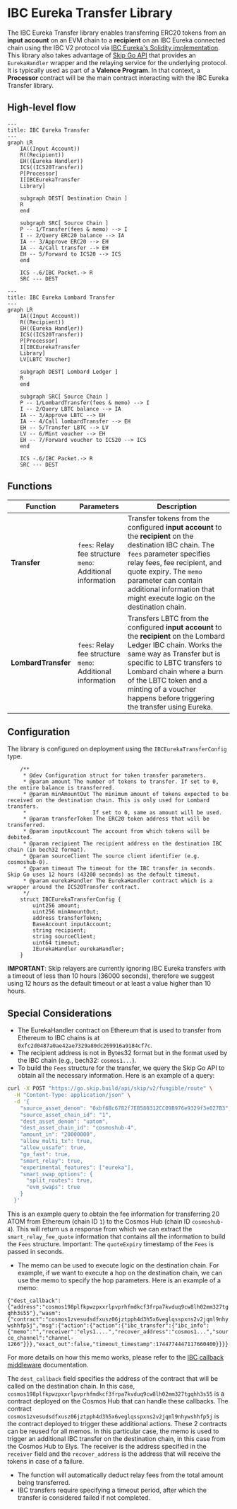 # IBC Eureka Transfer Library

The IBC Eureka Transfer library enables transferring ERC20 tokens from an **input account** on an EVM chain to a **recipient** on an IBC Eureka connected chain using the IBC V2 protocol via [IBC Eureka's Solidity implementation](https://docs.skip.build/go/eureka/eureka-overview). This library also takes advantage of [Skip Go API](https://docs.skip.build/go/general/getting-started) that provides an `EurekaHandler` wrapper and the relaying service for the underlying protocol. It is typically used as part of a **Valence Program**. In that context, a **Processor** contract will be the main contract interacting with the IBC Eureka Transfer library.

## High-level flow

```mermaid
---
title: IBC Eureka Transfer
---
graph LR
    IA((Input Account))
    R((Recipient))
    EH((Eureka Handler))
    ICS((ICS20Transfer))
    P[Processor]
    I[IBCEurekaTransfer
    Library]

    subgraph DEST[ Destination Chain ]
    R
    end

    subgraph SRC[ Source Chain ]
    P -- 1/Transfer(fees & memo) --> I
    I -- 2/Query ERC20 balance --> IA
    IA -- 3/Approve ERC20 --> EH
    IA -- 4/Call transfer --> EH
    EH -- 5/Forward to ICS20 --> ICS
    end

    ICS -.6/IBC Packet.-> R
    SRC --- DEST
```

```mermaid
---
title: IBC Eureka Lombard Transfer
---
graph LR
    IA((Input Account))
    R((Recipient))
    EH((Eureka Handler))
    ICS((ICS20Transfer))
    P[Processor]
    I[IBCEurekaTransfer
    Library]
    LV[LBTC Voucher]

    subgraph DEST[ Lombard Ledger ]
    R
    end

    subgraph SRC[ Source Chain ]
    P -- 1/LombardTransfer(fees & memo) --> I
    I -- 2/Query LBTC balance --> IA
    IA -- 3/Approve LBTC --> EH
    IA -- 4/Call lombardTransfer --> EH
    EH -- 5/Transfer LBTC --> LV
    LV -- 6/Mint voucher --> EH
    EH -- 7/Forward voucher to ICS20 --> ICS
    end

    ICS -.6/IBC Packet.-> R
    SRC --- DEST
```

## Functions

| Function            | Parameters                                                    | Description                                                                                                                                                                                                                                                                                                 |
| ------------------- | ------------------------------------------------------------- | ----------------------------------------------------------------------------------------------------------------------------------------------------------------------------------------------------------------------------------------------------------------------------------------------------------- |
| **Transfer**        | `fees`: Relay fee structure<br>`memo`: Additional information | Transfer tokens from the configured **input account** to the **recipient** on the destination IBC chain. The `fees` parameter specifies relay fees, fee recipient, and quote expiry. The `memo` parameter can contain additional information that might execute logic on the destination chain.             |
| **LombardTransfer** | `fees`: Relay fee structure<br>`memo`: Additional information | Transfers LBTC from the configured **input account** to the **recipient** on the Lombard Ledger IBC chain. Works the same way as Transfer but is specific to LBTC transfers to Lombard chain where a burn of the LBTC token and a minting of a voucher happens before triggering the transfer using Eureka. |

## Configuration

The library is configured on deployment using the `IBCEurekaTransferConfig` type.

```solidity
    /**
     * @dev Configuration struct for token transfer parameters.
     * @param amount The number of tokens to transfer. If set to 0, the entire balance is transferred.
     * @param minAmountOut The minimum amount of tokens expected to be received on the destination chain. This is only used for Lombard transfers.
     *                     If set to 0, same as amount will be used.
     * @param transferToken The ERC20 token address that will be transferred.
     * @param inputAccount The account from which tokens will be debited.
     * @param recipient The recipient address on the destination IBC chain (in bech32 format).
     * @param sourceClient The source client identifier (e.g. cosmoshub-0).
     * @param timeout The timeout for the IBC transfer in seconds. Skip Go uses 12 hours (43200 seconds) as the default timeout.
     * @param eurekaHandler The EurekaHandler contract which is a wrapper around the ICS20Transfer contract.
     */
    struct IBCEurekaTransferConfig {
        uint256 amount;
        uint256 minAmountOut;
        address transferToken;
        BaseAccount inputAccount;
        string recipient;
        string sourceClient;
        uint64 timeout;
        IEurekaHandler eurekaHandler;
    }
```

**IMPORTANT**: Skip relayers are currently ignoring IBC Eureka transfers with a timeout of less than 10 hours (36000 seconds), therefore we suggest using 12 hours as the default timeout or at least a value higher than 10 hours.

## Special Considerations

- The EurekaHandler contract on Ethereum that is used to transfer from Ethereum to IBC chains is at `0xfc2d0487a0ae42ae7329a80dc269916a9184cf7c`.
- The recipient address is not in Bytes32 format but in the format used by the IBC chain (e.g., bech32: `cosmos1...`).
- To build the `Fees` structure for the transfer, we query the Skip Go API to obtain all the necessary information. Here is an example of a query:

```bash
curl -X POST "https://go.skip.build/api/skip/v2/fungible/route" \
  -H "Content-Type: application/json" \
  -d '{
    "source_asset_denom": "0xbf6Bc6782f7EB580312CC09B976e9329f3e027B3",
    "source_asset_chain_id": "1",
    "dest_asset_denom": "uatom",
    "dest_asset_chain_id": "cosmoshub-4",
    "amount_in": "20000000",
    "allow_multi_tx": true,
    "allow_unsafe": true,
    "go_fast": true,
    "smart_relay": true,
    "experimental_features": ["eureka"],
    "smart_swap_options": {
      "split_routes": true,
      "evm_swaps": true
    }
  }'
```

This is an example query to obtain the fee information for transferring 20 ATOM from Ethereum (chain ID `1`) to the Cosmos Hub (chain ID `cosmoshub-4`). This will return us a response from which we can extract the `smart_relay_fee_quote` information that contains all the information to build the `Fees` structure. Important: The `quoteExpiry` timestamp of the `Fees` is passed in seconds.

- The memo can be used to execute logic on the destination chain. For example, if we want to execute a hop on the destination chain, we can use the memo to specify the hop parameters. Here is an example of a memo:

`{"dest_callback":{"address":"cosmos198plfkpwzpxxrlpvprhfmdkcf3frpa7kvduq9cw8lh02mm327tgqhh3s55"},"wasm":{"contract":"cosmos1zvesudsdfxusz06jztpph4d3h5x6veglqsspxns2v2jqml9nhywshhfp5j","msg":{"action":{"action":{"ibc_transfer":{"ibc_info":{"memo":"","receiver":"elys1....","recover_address":"cosmos1...","source_channel":"channel-1266"}}},"exact_out":false,"timeout_timestamp":1744774447117660400}}}}`

For more details on how this memo works, please refer to the [IBC callback middleware](https://github.com/cosmos/ibc-go/blob/16f51eb5635bc16c6361c44f2a963f4736d1cf8b/docs/docs/04-middleware/01-callbacks/05-end-users.md) documentation.

The `dest_callback` field specifies the address of the contract that will be called on the destination chain. In this case, `cosmos198plfkpwzpxxrlpvprhfmdkcf3frpa7kvduq9cw8lh02mm327tgqhh3s55` is a contract deployed on the Cosmos Hub that can handle these callbacks. The contract `cosmos1zvesudsdfxusz06jztpph4d3h5x6veglqsspxns2v2jqml9nhywshhfp5j` is the contract deployed to trigger these additional actions. These 2 contracts can be reused for all memos.
In this particular case, the memo is used to trigger an additional IBC transfer on the destination chain, in this case from the Cosmos Hub to Elys. The receiver is the address specified in the `receiver` field and the `recover_address` is the address that will receive the tokens in case of a failure.

- The function will automatically deduct relay fees from the total amount being transferred.
- IBC transfers require specifying a timeout period, after which the transfer is considered failed if not completed.
